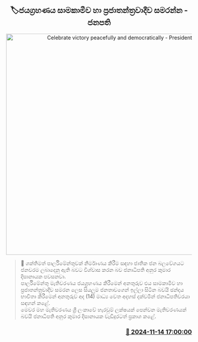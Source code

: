 <p align='center'><b><h2 align='center' title='Celebrate victory peacefully and democratically - President'>🏷ජයග්‍රහණය සාමකාමීව හා ප්‍රජාතන්ත්‍රවාදීව සමරන්න - ජනපති</h2></b></p>
<p align='center'><img src='https://helakuru.sgp1.cdn.digitaloceanspaces.com/esana/images/lib/anura-president-election.jpg' width='600' alt='Celebrate victory peacefully and democratically - President'></p>

>📝 ශක්තිමත් පාර්ලිමේන්තුවක් නිර්මාණය කිරීම සඳහා ජාතික ජන බලවේගයට ජනවරම ලබාදෙනු ඇති බවට විශ්වාස කරන බව ජනාධිපති අනුර කුමාර දිසානායක පවසනවා.<br>පාර්ලිමේන්තු මැතිවරණය ජයග්‍රහණය කිරීමෙන් අනතුරුව එය සාමකාමීව හා ප්‍රජාතන්ත්‍රවාදීව සමරන ලෙස සියලුම ජනතාවගෙන් ඉල්ලා සිටින බවයි ඡන්දය භාවිතා කිරීමෙන් අනතුරුව අද (14) මාධ්‍ය වෙත අදහස් දක්වමින් ජනාධිපතිවරයා සඳහන් කළේ.<br>මෙවර මහ මැතිවරණය ශ්‍රී ලංකාවේ හැරවුම් ලක්ෂයක් පෙන්වන මැතිවරණයක් බවයි ජනාධිපති අනුර කුමාර දිසානායක වැඩිදුරටත් ප්‍රකාශ කළේ. <br>

<h3 align='right'><a href='https://www.helakuru.lk/esana/p/105041/'>📅 2024-11-14 17:00:00</a></h3>
